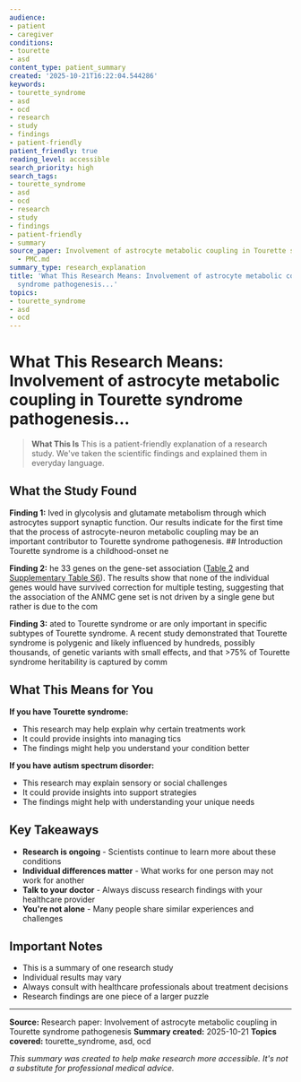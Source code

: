 ```yaml
---
audience:
- patient
- caregiver
conditions:
- tourette
- asd
content_type: patient_summary
created: '2025-10-21T16:22:04.544286'
keywords:
- tourette_syndrome
- asd
- ocd
- research
- study
- findings
- patient-friendly
patient_friendly: true
reading_level: accessible
search_priority: high
search_tags:
- tourette_syndrome
- asd
- ocd
- research
- study
- findings
- patient-friendly
- summary
source_paper: Involvement of astrocyte metabolic coupling in Tourette syndrome pathogenesis
  - PMC.md
summary_type: research_explanation
title: 'What This Research Means: Involvement of astrocyte metabolic coupling in Tourette
  syndrome pathogenesis...'
topics:
- tourette_syndrome
- asd
- ocd
---
```


# What This Research Means: Involvement of astrocyte metabolic coupling in Tourette syndrome pathogenesis...

> **What This Is**
> This is a patient-friendly explanation of a research study. We've taken the scientific findings and explained them in everyday language.

## What the Study Found

**Finding 1:** lved in glycolysis and glutamate metabolism through which astrocytes support synaptic function. Our results indicate for the first time that the process of astrocyte-neuron metabolic coupling may be an important contributor to Tourette syndrome pathogenesis. ## Introduction Tourette syndrome is a childhood-onset ne

**Finding 2:** he 33 genes on the gene-set association ([Table 2](#tbl2) and [Supplementary Table S6](#sup1)). The results show that none of the individual genes would have survived correction for multiple testing, suggesting that the association of the ANMC gene set is not driven by a single gene but rather is due to the com

**Finding 3:** ated to Tourette syndrome or are only important in specific subtypes of Tourette syndrome. A recent study demonstrated that Tourette syndrome is polygenic and likely influenced by hundreds, possibly thousands, of genetic variants with small effects, and that >75% of Tourette syndrome heritability is captured by comm

## What This Means for You

**If you have Tourette syndrome:**
- This research may help explain why certain treatments work
- It could provide insights into managing tics
- The findings might help you understand your condition better

**If you have autism spectrum disorder:**
- This research may explain sensory or social challenges
- It could provide insights into support strategies
- The findings might help with understanding your unique needs

## Key Takeaways

- **Research is ongoing** - Scientists continue to learn more about these conditions
- **Individual differences matter** - What works for one person may not work for another
- **Talk to your doctor** - Always discuss research findings with your healthcare provider
- **You're not alone** - Many people share similar experiences and challenges

## Important Notes

- This is a summary of one research study
- Individual results may vary
- Always consult with healthcare professionals about treatment decisions
- Research findings are one piece of a larger puzzle

---

**Source:** Research paper: Involvement of astrocyte metabolic coupling in Tourette syndrome pathogenesis
**Summary created:** 2025-10-21
**Topics covered:** tourette_syndrome, asd, ocd

*This summary was created to help make research more accessible. It's not a substitute for professional medical advice.*
